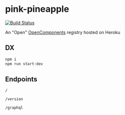 # pink-pineapple

[![Build Status](https://travis-ci.org/mattiaerre/pink-pineapple.svg?branch=master)](https://travis-ci.org/mattiaerre/pink-pineapple)

An "Open" [OpenComponents](https://github.com/opentable/oc/wiki#setup-a-registry) registry hosted on Heroku

## DX

```bash
npm i
npm run start:dev
```

## Endpoints

`/`

`/version`

`/graphql`
